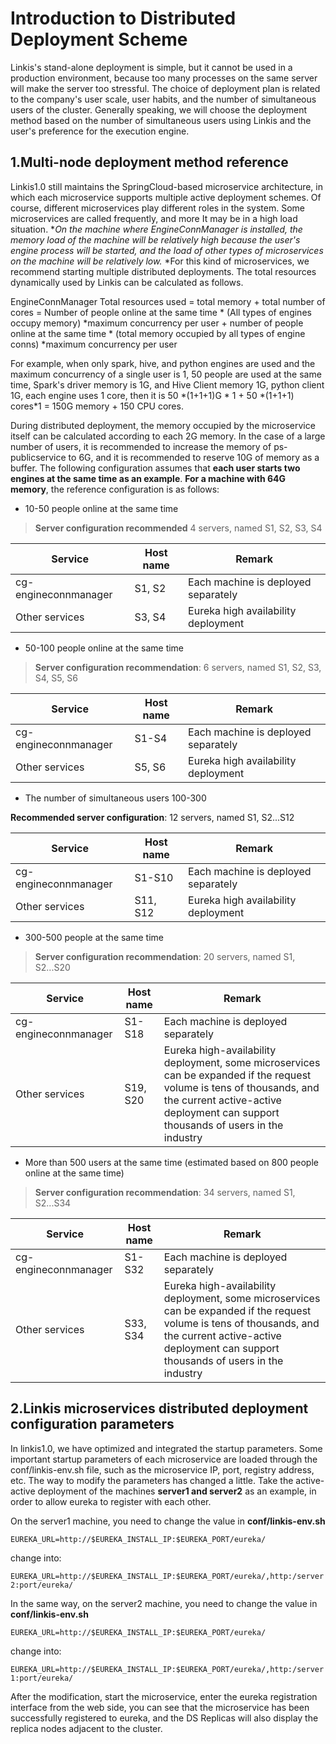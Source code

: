 Introduction to Distributed Deployment Scheme
==================

Linkis's stand-alone deployment is simple, but it cannot be used in a production environment, because too many processes on the same server will make the server too stressful. The choice of deployment plan is related to the company's user scale, user habits, and the number of simultaneous users of the cluster. Generally speaking, we will choose the deployment method based on the number of simultaneous users using Linkis and the user's preference for the execution engine.

1.Multi-node deployment method reference
------------------------------------------

Linkis1.0 still maintains the SpringCloud-based microservice architecture, in which each microservice supports multiple active deployment schemes. Of course, different microservices play different roles in the system. Some microservices are called frequently, and more It may be in a high load situation. **On the machine where EngineConnManager is installed, the memory load of the machine will be relatively high because the user's engine process will be started, and the load of other types of microservices on the machine will be relatively low.* *For this kind of microservices, we recommend starting multiple distributed deployments. The total resources dynamically used by Linkis can be calculated as follows.

EngineConnManager Total resources used = total memory + total number of cores =
Number of people online at the same time \* (All types of engines occupy memory) \*maximum concurrency per user + number of people online at the same time \*
(total memory occupied by all types of engine conns) \*maximum concurrency per user

For example, when only spark, hive, and python engines are used and the maximum concurrency of a single user is 1, 50 people are used at the same time, Spark's driver memory is 1G, and Hive
Client memory 1G, python client 1G, each engine uses 1 core, then it is 50 \*(1+1+1)G \*
1 + 50 \*(1+1+1) cores\*1 = 150G memory + 150 CPU cores.

During distributed deployment, the memory occupied by the microservice itself can be calculated according to each 2G memory. In the case of a large number of users, it is recommended to increase the memory of ps-publicservice to 6G, and it is recommended to reserve 10G of memory as a buffer.
The following configuration assumes that **each user starts two engines at the same time as an example**. **For a machine with 64G memory**, the reference configuration is as follows:

- 10-50 people online at the same time

> **Server configuration recommended** 4 servers, named S1, S2, S3, S4

| Service | Host name | Remark |
|---------------|-----------|------------------|
| cg-engineconnmanager | S1, S2 | Each machine is deployed separately |
| Other services | S3, S4 | Eureka high availability deployment |

- 50-100 people online at the same time

> **Server configuration recommendation**: 6 servers, named S1, S2, S3, S4, S5, S6

| Service | Host name | Remark |
|----------------------|-----------|------------------|
| cg-engineconnmanager | S1-S4 | Each machine is deployed separately |
| Other services | S5, S6 | Eureka high availability deployment |

- The number of simultaneous users 100-300

**Recommended server configuration**: 12 servers, named S1, S2...S12

| Service | Host name | Remark |
|----------------------|-----------|------------------|
| cg-engineconnmanager | S1-S10 | Each machine is deployed separately |
| Other services | S11, S12 | Eureka high availability deployment |

- 300-500 people at the same time

> **Server configuration recommendation**: 20 servers, named S1, S2...S20

| Service | Host name | Remark |
|----------------------|-----------|-----------------|
| cg-engineconnmanager | S1-S18 | Each machine is deployed separately |
| Other services | S19, S20 | Eureka high-availability deployment, some microservices can be expanded if the request volume is tens of thousands, and the current active-active deployment can support thousands of users in the industry |

- More than 500 users at the same time (estimated based on 800 people online at the same time)

> **Server configuration recommendation**: 34 servers, named S1, S2...S34

| Service | Host name | Remark |
|----------------------|-----------|------------------------------|
| cg-engineconnmanager | S1-S32 | Each machine is deployed separately |
| Other services | S33, S34 | Eureka high-availability deployment, some microservices can be expanded if the request volume is tens of thousands, and the current active-active deployment can support thousands of users in the industry |

2.Linkis microservices distributed deployment configuration parameters
---------------------------------

In linkis1.0, we have optimized and integrated the startup parameters. Some important startup parameters of each microservice are loaded through the conf/linkis-env.sh file, such as the microservice IP, port, registry address, etc. The way to modify the parameters has changed a little. Take the active-active deployment of the machines **server1 and server2** as an example, in order to allow eureka to register with each other.

On the server1 machine, you need to change the value in **conf/linkis-env.sh**

``
EUREKA_URL=http://$EUREKA_INSTALL_IP:$EUREKA_PORT/eureka/
``

change into:

``
EUREKA_URL=http://$EUREKA_INSTALL_IP:$EUREKA_PORT/eureka/,http:/server2:port/eureka/
``

In the same way, on the server2 machine, you need to change the value in **conf/linkis-env.sh**

``
EUREKA_URL=http://$EUREKA_INSTALL_IP:$EUREKA_PORT/eureka/
``

change into:

``
EUREKA_URL=http://$EUREKA_INSTALL_IP:$EUREKA_PORT/eureka/,http:/server1:port/eureka/
``

After the modification, start the microservice, enter the eureka registration interface from the web side, you can see that the microservice has been successfully registered to eureka, and the DS
Replicas will also display the replica nodes adjacent to the cluster.

